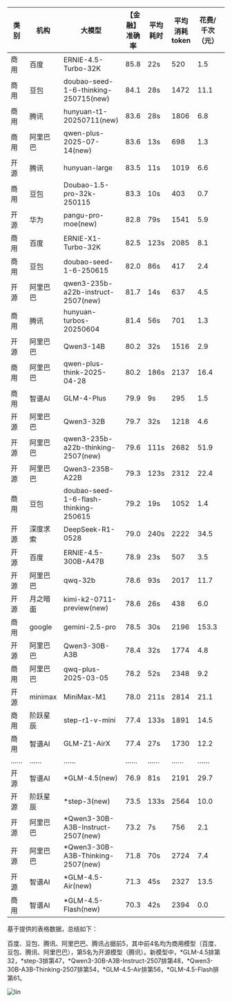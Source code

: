 
|类别|机构|大模型|【金融】准确率|平均耗时|平均消耗token|花费/千次（元）|排名（准确率）|
|---|---|-----|-------------------|-------|-----------|-----------|-----------|
|商用|百度|ERNIE-4.5-Turbo-32K|85.8|22s|520|1.5|1|
|商用|豆包|doubao-seed-1-6-thinking-250715(new)|84.1|28s|1472|11.1|2|
|商用|腾讯|hunyuan-t1-20250711(new)|83.6|28s|1806|6.8|3|
|商用|阿里巴巴|qwen-plus-2025-07-14(new)|83.6|13s|698|1.3|4|
|开源|腾讯|hunyuan-large|83.5|11s|1019|6.6|5|
|商用|豆包|Doubao-1.5-pro-32k-250115|83.3|10s|403|0.7|6|
|开源|华为|pangu-pro-moe(new)|82.8|79s|1541|5.9|7|
|商用|百度|ERNIE-X1-Turbo-32K|82.5|123s|2085|8.1|8|
|商用|豆包|doubao-seed-1-6-250615|82.0|86s|417|2.4|9|
|开源|阿里巴巴|qwen3-235b-a22b-instruct-2507(new)|81.7|14s|637|4.5|10|
|商用|腾讯|hunyuan-turbos-20250604|81.4|56s|701|1.3|11|
|开源|阿里巴巴|Qwen3-14B|80.2|32s|1516|2.9|12|
|商用|阿里巴巴|qwen-plus-think-2025-04-28|80.2|186s|2137|16.4|13|
|商用|智谱AI|GLM-4-Plus|79.9|9s|295|1.5|14|
|开源|阿里巴巴|Qwen3-32B|79.7|32s|1218|4.6|15|
|开源|阿里巴巴|qwen3-235b-a22b-thinking-2507(new)|79.6|111s|2682|51.9|16|
|开源|阿里巴巴|Qwen3-235B-A22B|79.3|123s|2312|22.4|17|
|商用|豆包|doubao-seed-1-6-flash-thinking-250615|79.2|19s|1052|1.4|18|
|开源|深度求索|DeepSeek-R1-0528|79.0|240s|2222|34.5|19|
|开源|百度|ERNIE-4.5-300B-A47B|78.9|23s|507|3.5|20|
|开源|阿里巴巴|qwq-32b|78.6|93s|2017|11.7|21|
|开源|月之暗面|kimi-k2-0711-preview(new)|78.6|26s|438|6.0|22|
|商用|google|gemini-2.5-pro|78.5|30s|2196|153.3|23|
|开源|阿里巴巴|Qwen3-30B-A3B|78.4|32s|1774|4.8|24|
|商用|阿里巴巴|qwq-plus-2025-03-05|78.2|52s|2348|9.2|25|
|开源|minimax|MiniMax-M1|78.0|211s|2814|21.1|26|
|商用|阶跃星辰|step-r1-v-mini|77.4|133s|1891|14.5|27|
|商用|智谱AI|GLM-Z1-AirX|77.4|27s|1730|12.2|28|
|……|……|……|……|……|……|……|……|
|开源|智谱AI|*GLM-4.5(new)|76.9|81s|2191|29.7|32|
|开源|阶跃星辰|*step-3(new)|73.5|133s|2564|10.0|47|
|开源|阿里巴巴|*Qwen3-30B-A3B-Instruct-2507(new)|73.2|7s|756|2.1|48|
|开源|阿里巴巴|*Qwen3-30B-A3B-Thinking-2507(new)|71.8|70s|2724|7.4|54|
|开源|智谱AI|*GLM-4.5-Air(new)|71.3|45s|2327|13.5|56|
|商用|智谱AI|*GLM-4.5-Flash(new)|70.3|42s|2394|0.0|61|<br><br>


基于提供的表格数据，总结如下：

百度、豆包、腾讯、阿里巴巴、腾讯占据前5，其中前4名均为商用模型（百度、豆包、腾讯、阿里巴巴），第5名为开源模型（腾讯）。新模型中，*GLM-4.5排第32，*step-3排第47，*Qwen3-30B-A3B-Instruct-2507排第48，*Qwen3-30B-A3B-Thinking-2507排第54，*GLM-4.5-Air排第56，*GLM-4.5-Flash排第61。

![lin](../pic/金融.png)
